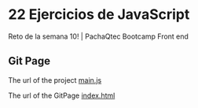 # 22 Ejercicios de JavaScript 

Reto de la semana 10! | PachaQtec Bootcamp Front end

## Git Page

The url of the project [main.js](https://github.com/StevenACZ/Semana-10-Reto/blob/master/main.js)

The url of the GitPage [index.html](https://stevenacz.github.io/Semana-10-Reto/)